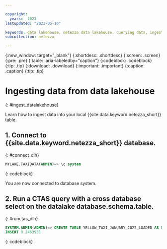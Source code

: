 ```yaml
---

copyright:
  years:  2023
lastupdated: "2023-05-10"

keywords: data lakehouse, netezza data lakehouse, querying data, ingesting data
subcollection: netezza

---
```


{:new_window: target="_blank"}
{:shortdesc: .shortdesc}
{:screen: .screen}
{:pre: .pre}
{:table: .aria-labeledby="caption"}
{:codeblock: .codeblock}
{:tip: .tip}
{:download: .download}
{:important: .important}
{:caption: .caption}
{:tip: .tip}

# Ingesting data from data lakehouse
{: #ingest_datalakehouse}

Learn how to ingest data into your local {{site.data.keyword.netezza_short}} table.

## 1. Connect to {{site.data.keyword.netezza_short}} database.
{: #connect_dlh}

   ```sql
MYLAKE.TAXIDATA(ADMIN)=> \c system
   ```
   {: codeblock}

You are now connected to database system.

## 2. Run a CTAS query with a cross database select on the datalake database.schema.table.
{: #runctas_dlh}

```sql
SYSTEM.ADMIN(ADMIN)=> CREATE TABLE YELLOW_TAXI_JANUARY_2022_LOADED AS SELECT * FROM MYLAKE.TAXIDATA.YELLOW_TAXI_JANUARY_2022;
INSERT 0 2463931
```
{: codeblock}
